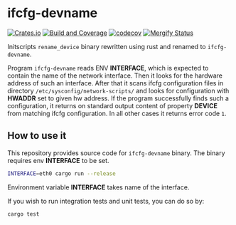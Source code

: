 # ifcfg-devname

[![Crates.io](https://img.shields.io/crates/v/ifcfg-devname.svg)](https://crates.io/crates/ifcfg-devname) [![Build and Coverage](https://github.com/fedora-sysv/ifcfg-devname/actions/workflows/ifcfg-devname-test-coverage.yml/badge.svg)](https://github.com/fedora-sysv/ifcfg-devname/actions/workflows/ifcfg-devname-test-coverage.yml) [![codecov](https://codecov.io/gh/fedora-sysv/ifcfg-devname/branch/main/graph/badge.svg)](https://codecov.io/gh/fedora-sysv/ifcfg-devname) [![Mergify Status][mergify-status]][mergify]

[mergify]: https://mergify.io
[mergify-status]: https://img.shields.io/endpoint.svg?url=https://dashboard.mergify.io/badges/fedora-sysv/ifcfg-devname&style=flat

Initscripts `rename_device` binary rewritten using rust and renamed to `ifcfg-devname`.

Program `ifcfg-devname` reads ENV **INTERFACE**, which is expected to contain the name of the network interface. Then it looks for the hardware address of such an interface. After that it scans ifcfg configuration files in directory `/etc/sysconfig/network-scripts/` and looks for configuration with **HWADDR** set to given hw address. If the program successfully finds such a configuration, it returns on standard output content of property **DEVICE** from matching ifcfg configuration. In all other cases it returns error code `1`.

## How to use it

This repository provides source code for `ifcfg-devname` binary. The binary requires env **INTERFACE** to be set.

```sh
INTERFACE=eth0 cargo run --release
```

Environment variable **INTERFACE** takes name of the interface.

If you wish to run integration tests and unit tests, you can do so by:

```sh
cargo test
```
